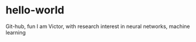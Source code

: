 # hello-world
Git-hub, fun
I am Victor, with research interest in neural networks, machine learning
